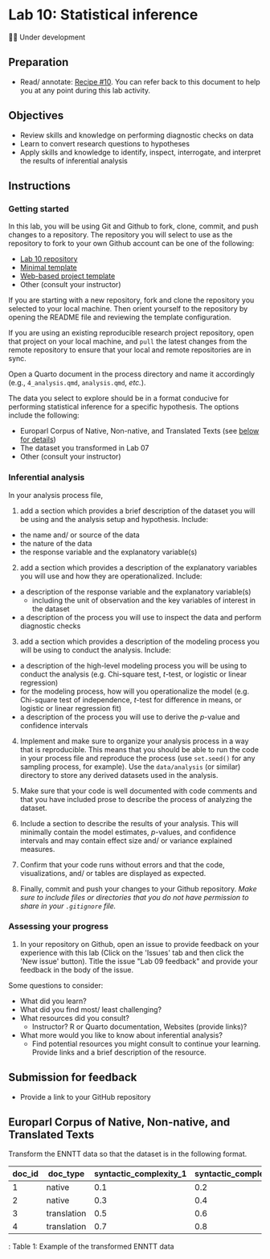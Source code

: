 # Lab 10: Statistical inference

💪🏻 Under development

<!--
- [ ] add the transformed ENNTT data to the data directory
-->

## Preparation

- Read/ annotate: [Recipe \#10](https://qtalr.com/resources/recipes/recipe-10/). You can refer back to this document to help you at any point during this lab activity.

## Objectives

- Review skills and knowledge on performing diagnostic checks on data
- Learn to convert research questions to hypotheses
- Apply skills and knowledge to identify, inspect, interrogate, and interpret the results of inferential analysis

## Instructions

### Getting started

In this lab, you will be using Git and Github to fork, clone, commit, and push changes to a repository. The repository you will select to use as the repository to fork to your own Github account can be one of the following:

- [Lab 10 repository](https://github.com/qtalr/lab-10)
- [Minimal template](https://github.com/qtalr/project)
- [Web-based project template](https://github.com/qtalr/project_web)
- Other (consult your instructor)

If you are starting with a new repository, fork and clone the repository you selected to your local machine. Then orient yourself to the repository by opening the README file and reviewing the template configuration.

If you are using an existing reproducible research project repository, open that project on your local machine, and `pull` the latest changes from the remote repository to ensure that your local and remote repositories are in sync.

Open a Quarto document in the process directory and name it accordingly (e.g., `4_analysis.qmd`, `analysis.qmd`, *etc.*).

The data you select to explore should be in a format conducive for performing statistical inference for a specific hypothesis. The options include the following:

- Europarl Corpus of Native, Non-native, and Translated Texts (see [below for details](#europarl-corpus-of-native-non-native-and-translated-texts))
- The dataset you transformed in Lab 07
- Other (consult your instructor)

### Inferential analysis

In your analysis process file,

1. add a section which provides a brief description of the dataset you will be using and the analysis setup and hypothesis. Include:

- the name and/ or source of the data
- the nature of the data
- the response variable and the explanatory variable(s)

2. add a section which provides a description of the explanatory variables you will use and how they are operationalized. Include:

- a description of the response variable and the explanatory variable(s)
  - including the unit of observation and the key variables of interest in the dataset
- a description of the process you will use to inspect the data and perform diagnostic checks

3. add a section which provides a description of the modeling process you will be using to conduct the analysis. Include:

- a description of the high-level modeling process you will be using to conduct the analysis (e.g. Chi-square test, *t*-test, or logistic or linear regression)
- for the modeling process, how will you operationalize the model (e.g. Chi-square test of independence, *t*-test for difference in means, or logistic or linear regression fit)
- a description of the process you will use to derive the $p$-value and confidence intervals

4. Implement and make sure to organize your analysis process in a way that is reproducible. This means that you should be able to run the code in your process file and reproduce the process (use `set.seed()` for any sampling process, for example). Use the `data/analysis` (or similar) directory to store any derived datasets used in the analysis.

5. Make sure that your code is well documented with code comments and that you have included prose to describe the process of analyzing the dataset.

6. Include a section to describe the results of your analysis. This will minimally contain the model estimates, $p$-values, and confidence intervals and may contain effect size and/ or variance explained measures.

7. Confirm that your code runs without errors and that the code, visualizations, and/ or tables are displayed as expected.

8. Finally, commit and push your changes to your Github repository. *Make sure to include files or directories that you do not have permission to share in your `.gitignore` file.*

### Assessing your progress

1. In your repository on Github, open an issue to provide feedback on your experience with this lab (Click on the 'Issues' tab and then click the 'New issue' button). Title the issue "Lab 09 feedback" and provide your feedback in the body of the issue.

Some questions to consider:

- What did you learn?
- What did you find most/ least challenging?
- What resources did you consult?
  - Instructor? R or Quarto documentation, Websites (provide links)?
- What more would you like to know about inferential analysis?
  - Find potential resources you might consult to continue your learning. Provide links and a brief description of the resource.

## Submission for feedback

- Provide a link to your GitHub repository

## Europarl Corpus of Native, Non-native, and Translated Texts

Transform the ENNTT data so that the dataset is in the following format.

| doc_id | doc_type | syntactic_complexity_1 | syntactic_complexity_2 | ... |
|--------|----------|------------------------|------------------------|-----|
| 1      | native   | 0.1                    | 0.2                    | ... |
| 2      | native   | 0.3                    | 0.4                    | ... |
| 3      | translation   | 0.5                    | 0.6                    | ... |
| 4      | translation   | 0.7                    | 0.8                    | ... |

: Table 1: Example of the transformed ENNTT data

